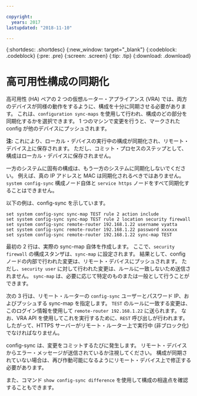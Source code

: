```yaml
---

copyright:
  years: 2017
lastupdated: "2018-11-10"

---
```


{:shortdesc: .shortdesc}
{:new_window: target="_blank"}
{:codeblock: .codeblock}
{:pre: .pre}
{:screen: .screen}
{:tip: .tip}
{:download: .download}

# 高可用性構成の同期化
高可用性 (HA) ペアの 2 つの仮想ルーター・アプライアンス (VRA) では、両方のデバイスが同様の動作をするように、構成を十分に同期させる必要があります。 これは、`configuration sync-maps` を使用して行われ、構成のどの部分を同期化するかを選択できます。 1 つのマシンで変更を行うと、マークされた config が他のデバイスにプッシュされます。

**注:** これにより、ローカル・デバイスの実行中の構成が同期化され、リモート・デバイス上に保存されます。 ただし、コミット・プロセスのステップとして、構成はローカル・デバイスに保存されません。 

一方のシステムに固有の構成は、もう一方のシステムに同期化しないでください。 例えば、真の IP アドレスと MAC は同期化されるべきではありません。 `system config-sync` 構成ノード自体と `service https` ノードをすべて同期化することはできません。

以下の例は、config-sync を示しています。

```
set system config-sync sync-map TEST rule 2 action include
set system config-sync sync-map TEST rule 2 location security firewall
set system config-sync remote-router 192.168.1.22 username vyatta
set system config-sync remote-router 192.168.1.22 password xxxxxx
set system config-sync remote-router 192.168.1.22 sync-map TEST
```

最初の 2 行は、実際の sync-map 自体を作成します。 ここで、`security firewall` の構成スタンザは、`sync-map` に設定されます。 結果として、config ノードの内部で行われた変更は、リモート・デバイスにプッシュされます。 ただし、`security user` に対して行われた変更は、ルールに一致しないため送信されません。 `sync-map` は、必要に応じて特定のものまたは一般として行うことができます。

次の 3 行は、リモート・ルーターの `config-sync` ユーザーとパスワード IP、およびプッシュする sync-map を指定します。 `TEST` のルールに一致する変更は、このログイン情報を使用して `remote-router 192.168.1.22` に送られます。 なお、VRA API を使用してこれを実行するために、`REST` 呼び出しが行われます。したがって、HTTPS サーバーがリモート・ルーター上で実行中 (非ブロック化) でなければなりません。

config-sync は、変更をコミットするたびに発生します。 リモート・デバイスからエラー・メッセージが送信されているか注視してください。 構成が同期されていない場合は、再び作動可能になるようにリモート・デバイス上で修正する必要があります。

また、コマンド `show config-sync difference` を使用して構成の相違点を確認することもできます。
